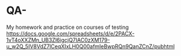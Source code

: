 # QA-
My homework and practice on courses of testing
https://docs.google.com/spreadsheets/d/e/2PACX-1vT4oXXZMn_UB3Zl6igcjQ7IAC0zXM179-u_w2Q_5IV8VdZ7lCeqXIxLH0Q00afmIeBwpRQn9QanZCnZ/pubhtml
